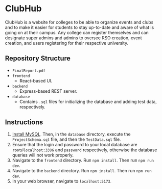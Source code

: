 # ClubHub
ClubHub is a website for colleges to be able to organize events and clubs and to make it easier for students to stay up-to-date and aware of what is going on at their campus. Any college can register themselves and can designate super admins and admins to oversee RSO creation, event creation, and users registering for their respective university.

## Repository Structure

- `FinalReport.pdf`
- `frontend`
    - React-based UI.
- `backend`
    - Express-based REST server.
- `database`
    - Contains `.sql` files for initializing the database and adding test data, respectively.

## Instructions
1. [Install MySQL](https://dev.mysql.com/doc/mysql-installation-excerpt/5.7/en/). Then, in the `database` directory, execute the `ProjectSchema.sql` file, and then the `TestData.sql` file.
2. Ensure that the login and password to your local database are `root@localhost:3306` and `password` respectively, otherwise the database queries will not work properly.
3. Navigate to the `frontend` directory. Run `npm install`. Then run `npm run dev`.
4. Navigate to the `backend` directory. Run `npm install`. Then run `npm run dev`.
5. In your web browser, navigate to `localhost:5173`.